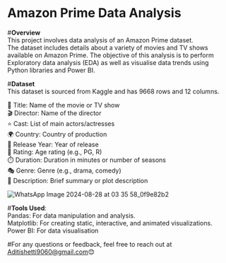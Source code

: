 # **Amazon Prime Data Analysis**

#**Overview**   
This project involves data analysis of an Amazon Prime dataset.   
The dataset includes details about a variety of movies and TV shows available on Amazon Prime. The objective of this analysis is to perform Exploratory data analysis
(EDA) as well as visualise data trends using Python libraries and Power BI.

#**Dataset**   
This dataset is sourced from Kaggle and has 9668 rows and 12 columns.  

🎥 Title: Name of the movie or TV show  
🎬 Director: Name of the director  
⭐ Cast: List of main actors/actresses  
🌍 Country: Country of production  
📅 Release Year: Year of release  
🔞 Rating: Age rating (e.g., PG, R)  
⏱️ Duration: Duration in minutes or number of seasons  
🎭 Genre: Genre (e.g., drama, comedy)  
📝 Description: Brief summary or plot description   

![WhatsApp Image 2024-08-28 at 03 35 58_0f9e82b2](https://github.com/user-attachments/assets/538594dc-e1b5-43b1-80f2-44de3d87f961)


#**Tools Used**:  
Pandas: For data manipulation and analysis.  
Matplotlib: For creating static, interactive, and animated visualizations.  
Power BI: For data visualisation

#For any questions or feedback, feel free to reach out at Aditishetti9060@gmail.com😊  
